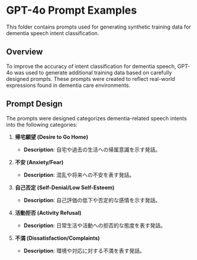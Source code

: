 # GPT-4o Prompt Examples

This folder contains prompts used for generating synthetic training data for dementia speech intent classification.

## Overview
To improve the accuracy of intent classification for dementia speech, GPT-4o was used to generate additional training data based on carefully designed prompts. These prompts were created to reflect real-world expressions found in dementia care environments.

## Prompt Design
The prompts were designed categorizes dementia-related speech intents into the following categories:

1. **帰宅願望 (Desire to Go Home)**  
   - **Description**: 自宅や過去の生活への帰属意識を示す発話。  

2. **不安 (Anxiety/Fear)**  
   - **Description**: 混乱や将来への不安を表す発話。  

3. **自己否定 (Self-Denial/Low Self-Esteem)**  
   - **Description**: 自己評価の低下や否定的な感情を示す発話。  

4. **活動拒否 (Activity Refusal)**  
   - **Description**: 日常生活や活動への拒否的な態度を表す発話。  

5. **不満 (Dissatisfaction/Complaints)**  
   - **Description**: 環境や対応に対する不満を表す発話。  
